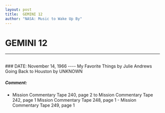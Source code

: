 ```yaml
---
layout: post
title:  GEMINI 12
author: "NASA: Music to Wake Up By"
---
```


# GEMINI 12
----
<br/>
### DATE: November 14, 1966
----
My Favorite Things by Julie Andrews
Going Back to Houston by UNKNOWN

##### Comment:
* Mission Commentary Tape 240, page 2 to Mission Commentary Tape 242, page 1
Mission Commentary Tape 248, page 1 - Mission Commentary Tape 249, page 1
